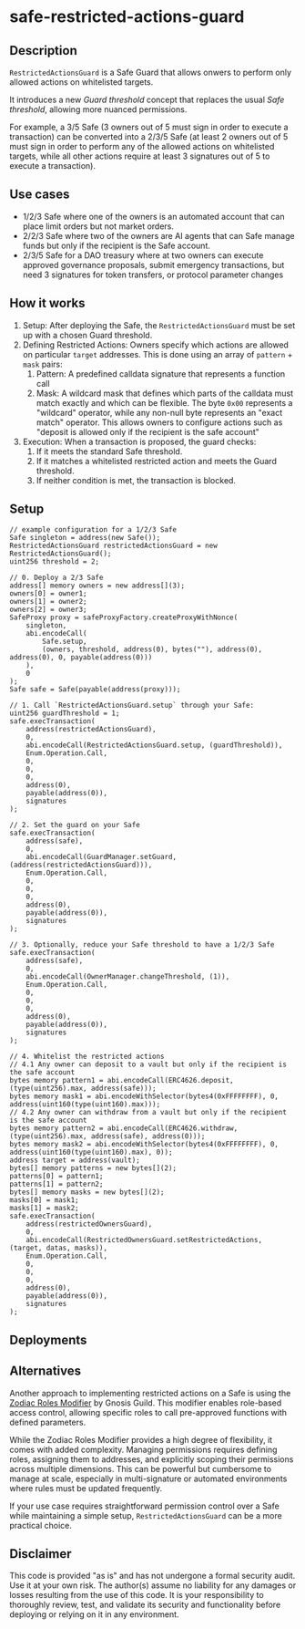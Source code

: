 # safe-restricted-actions-guard

## Description

`RestrictedActionsGuard` is a Safe Guard that allows onwers to perform only allowed actions on whitelisted targets.

It introduces a new *Guard threshold* concept that replaces the usual *Safe threshold*, allowing more nuanced permissions.

For example, a 3/5 Safe (3 owners out of 5 must sign in order to execute a transaction) can be converted into a 2/3/5 Safe (at least 2 owners out of 5 must sign in order to perform any of the allowed actions on whitelisted targets, while all other actions require at least 3 signatures out of 5 to execute a transaction).

## Use cases

- 1/2/3 Safe where one of the owners is an automated account that can place limit orders but not market orders.  
- 2/2/3 Safe where two of the owners are AI agents that can Safe manage funds but only if the recipient is the Safe account.  
- 2/3/5 Safe for a DAO treasury where at two owners can execute approved governance proposals, submit emergency transactions, but need 3 signatures for token transfers, or protocol parameter changes

## How it works

1. Setup: After deploying the Safe, the `RestrictedActionsGuard` must be set up with a chosen Guard threshold.
2. Defining Restricted Actions: Owners specify which actions are allowed on particular `target` addresses. This is done using an array of `pattern` + `mask` pairs:
   1. Pattern: A predefined calldata signature that represents a function call
   2. Mask: A wildcard mask that defines which parts of the calldata must match exactly and which can be flexible. The byte `0x00` represents a "wildcard" operator, while any non-null byte represents an "exact match" operator. This allows owners to configure actions such as "deposit is allowed only if the recipient is the safe account"
3. Execution: When a transaction is proposed, the guard checks:
   1. If it meets the standard Safe threshold.
   2. If it matches a whitelisted restricted action and meets the Guard threshold.
   3. If neither condition is met, the transaction is blocked.

## Setup

```solidity
// example configuration for a 1/2/3 Safe
Safe singleton = address(new Safe());
RestrictedActionsGuard restrictedActionsGuard = new RestrictedActionsGuard();
uint256 threshold = 2;

// 0. Deploy a 2/3 Safe
address[] memory owners = new address[](3);
owners[0] = owner1;
owners[1] = owner2;
owners[2] = owner3;
SafeProxy proxy = safeProxyFactory.createProxyWithNonce(
    singleton,
    abi.encodeCall(
        Safe.setup,
        (owners, threshold, address(0), bytes(""), address(0), address(0), 0, payable(address(0)))
    ),
    0
);
Safe safe = Safe(payable(address(proxy)));

// 1. Call `RestrictedActionsGuard.setup` through your Safe:
uint256 guardThreshold = 1;
safe.execTransaction(
    address(restrictedActionsGuard),
    0,
    abi.encodeCall(RestrictedActionsGuard.setup, (guardThreshold)),
    Enum.Operation.Call,
    0,
    0,
    0,
    address(0),
    payable(address(0)),
    signatures
);

// 2. Set the guard on your Safe
safe.execTransaction(
    address(safe),
    0,
    abi.encodeCall(GuardManager.setGuard, (address(restrictedActionsGuard))),
    Enum.Operation.Call,
    0,
    0,
    0,
    address(0),
    payable(address(0)),
    signatures
);

// 3. Optionally, reduce your Safe threshold to have a 1/2/3 Safe
safe.execTransaction(
    address(safe),
    0,
    abi.encodeCall(OwnerManager.changeThreshold, (1)),
    Enum.Operation.Call,
    0,
    0,
    0,
    address(0),
    payable(address(0)),
    signatures
);

// 4. Whitelist the restricted actions
// 4.1 Any owner can deposit to a vault but only if the recipient is the safe account
bytes memory pattern1 = abi.encodeCall(ERC4626.deposit, (type(uint256).max, address(safe)));
bytes memory mask1 = abi.encodeWithSelector(bytes4(0xFFFFFFFF), 0, address(uint160(type(uint160).max)));
// 4.2 Any owner can withdraw from a vault but only if the recipient is the safe account
bytes memory pattern2 = abi.encodeCall(ERC4626.withdraw, (type(uint256).max, address(safe), address(0)));
bytes memory mask2 = abi.encodeWithSelector(bytes4(0xFFFFFFFF), 0, address(uint160(type(uint160).max), 0));
address target = address(vault);
bytes[] memory patterns = new bytes[](2);
patterns[0] = pattern1;
patterns[1] = pattern2;
bytes[] memory masks = new bytes[](2);
masks[0] = mask1;
masks[1] = mask2;
safe.execTransaction(
    address(restrictedOwnersGuard),
    0,
    abi.encodeCall(RestrictedOwnersGuard.setRestrictedActions, (target, datas, masks)),
    Enum.Operation.Call,
    0,
    0,
    0,
    address(0),
    payable(address(0)),
    signatures
);
```

## Deployments

## Alternatives

Another approach to implementing restricted actions on a Safe is using the [Zodiac Roles Modifier](https://github.com/gnosisguild/zodiac-modifier-roles) by Gnosis Guild. This modifier enables role-based access control, allowing specific roles to call pre-approved functions with defined parameters.

While the Zodiac Roles Modifier provides a high degree of flexibility, it comes with added complexity. Managing permissions requires defining roles, assigning them to addresses, and explicitly scoping their permissions across multiple dimensions. This can be powerful but cumbersome to manage at scale, especially in multi-signature or automated environments where rules must be updated frequently.

If your use case requires straightforward permission control over a Safe while maintaining a simple setup, `RestrictedActionsGuard` can be a more practical choice.

## Disclaimer

This code is provided "as is" and has not undergone a formal security audit. Use it at your own risk. The author(s) assume no liability for any damages or losses resulting from the use of this code. It is your responsibility to thoroughly review, test, and validate its security and functionality before deploying or relying on it in any environment.
